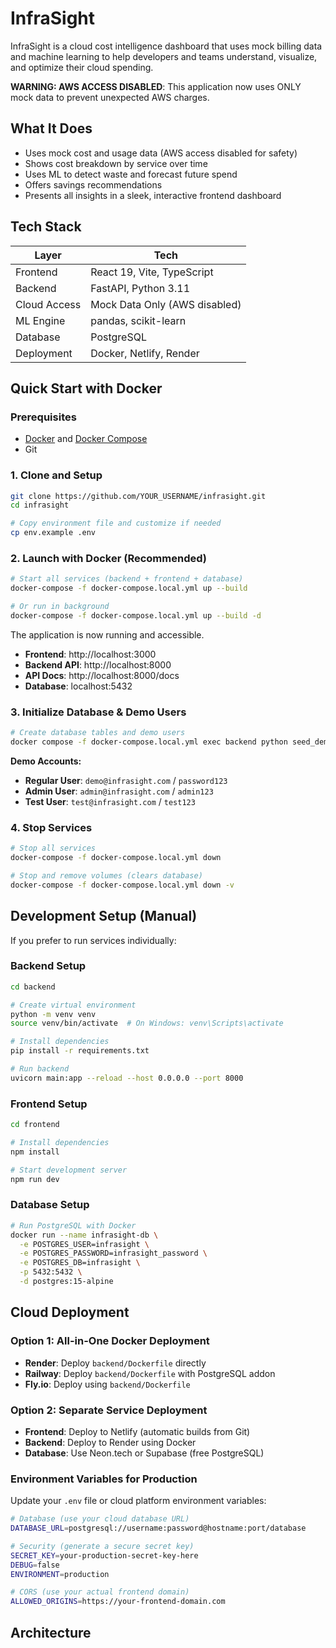 # InfraSight

InfraSight is a cloud cost intelligence dashboard that uses mock billing data and machine learning to help developers and teams understand, visualize, and optimize their cloud spending.

**WARNING: AWS ACCESS DISABLED**: This application now uses ONLY mock data to prevent unexpected AWS charges.

## What It Does

- Uses mock cost and usage data (AWS access disabled for safety)
- Shows cost breakdown by service over time
- Uses ML to detect waste and forecast future spend
- Offers savings recommendations
- Presents all insights in a sleek, interactive frontend dashboard

## Tech Stack

| Layer        | Tech                          |
| ------------ | ----------------------------- |
| Frontend     | React 19, Vite, TypeScript    |
| Backend      | FastAPI, Python 3.11          |
| Cloud Access | Mock Data Only (AWS disabled) |
| ML Engine    | pandas, scikit-learn          |
| Database     | PostgreSQL                    |
| Deployment   | Docker, Netlify, Render       |

## Quick Start with Docker

### Prerequisites

- [Docker](https://docs.docker.com/get-docker/) and [Docker Compose](https://docs.docker.com/compose/install/)
- Git

### 1. Clone and Setup

```bash
git clone https://github.com/YOUR_USERNAME/infrasight.git
cd infrasight

# Copy environment file and customize if needed
cp env.example .env
```

### 2. Launch with Docker (Recommended)

```bash
# Start all services (backend + frontend + database)
docker-compose -f docker-compose.local.yml up --build

# Or run in background
docker-compose -f docker-compose.local.yml up --build -d
```

The application is now running and accessible.

- **Frontend**: http://localhost:3000
- **Backend API**: http://localhost:8000
- **API Docs**: http://localhost:8000/docs
- **Database**: localhost:5432

### 3. Initialize Database & Demo Users

```bash
# Create database tables and demo users
docker compose -f docker-compose.local.yml exec backend python seed_demo_data.py
```

**Demo Accounts:**

- **Regular User**: `demo@infrasight.com` / `password123`
- **Admin User**: `admin@infrasight.com` / `admin123`
- **Test User**: `test@infrasight.com` / `test123`

### 4. Stop Services

```bash
# Stop all services
docker-compose -f docker-compose.local.yml down

# Stop and remove volumes (clears database)
docker-compose -f docker-compose.local.yml down -v
```

## Development Setup (Manual)

If you prefer to run services individually:

### Backend Setup

```bash
cd backend

# Create virtual environment
python -m venv venv
source venv/bin/activate  # On Windows: venv\Scripts\activate

# Install dependencies
pip install -r requirements.txt

# Run backend
uvicorn main:app --reload --host 0.0.0.0 --port 8000
```

### Frontend Setup

```bash
cd frontend

# Install dependencies
npm install

# Start development server
npm run dev
```

### Database Setup

```bash
# Run PostgreSQL with Docker
docker run --name infrasight-db \
  -e POSTGRES_USER=infrasight \
  -e POSTGRES_PASSWORD=infrasight_password \
  -e POSTGRES_DB=infrasight \
  -p 5432:5432 \
  -d postgres:15-alpine
```

## Cloud Deployment

### Option 1: All-in-One Docker Deployment

- **Render**: Deploy `backend/Dockerfile` directly
- **Railway**: Deploy `backend/Dockerfile` with PostgreSQL addon
- **Fly.io**: Deploy using `backend/Dockerfile`

### Option 2: Separate Service Deployment

- **Frontend**: Deploy to Netlify (automatic builds from Git)
- **Backend**: Deploy to Render using Docker
- **Database**: Use Neon.tech or Supabase (free PostgreSQL)

### Environment Variables for Production

Update your `.env` file or cloud platform environment variables:

```bash
# Database (use your cloud database URL)
DATABASE_URL=postgresql://username:password@hostname:port/database

# Security (generate a secure secret key)
SECRET_KEY=your-production-secret-key-here
DEBUG=false
ENVIRONMENT=production

# CORS (use your actual frontend domain)
ALLOWED_ORIGINS=https://your-frontend-domain.com
```

## Architecture
